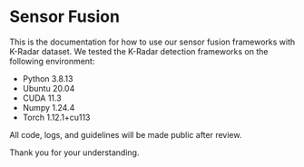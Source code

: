 # Sensor Fusion

This is the documentation for how to use our sensor fusion frameworks with K-Radar dataset. We tested the K-Radar detection frameworks on the following environment:

* Python 3.8.13
* Ubuntu 20.04
* CUDA 11.3
* Numpy 1.24.4
* Torch 1.12.1+cu113

All code, logs, and guidelines will be made public after review.

Thank you for your understanding.
